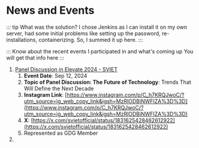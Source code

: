 # News and Events

::: tip What was the solution?
I chose Jenkins as I can install it on my own server, had some initial problems like setting up the password, re-installations, containerizing. So, I summed it up here.
:::

::: Know about the recent events I participated in and what's coming up
You will get that info here
:::

1. [Panel Discussion in Elevate 2024 - SVIET]([https://](https://x.com/svietofficial/status/1831625428462612922))
    1. **Event Date**: Sep 12, 2024
    2. **Topic of Panel Discussion: The Future of Technology**: Trends That Will Define the Next Decade
    3. **Instagram Link**: [https://www.instagram.com/p/C_h7KRQJwoC/?utm_source=ig_web_copy_link&igsh=MzRlODBiNWFlZA%3D%3D](https://www.instagram.com/p/C_h7KRQJwoC/?utm_source=ig_web_copy_link&igsh=MzRlODBiNWFlZA%3D%3D)
    4. **X**: [https://x.com/svietofficial/status/1831625428462612922](https://x.com/svietofficial/status/1831625428462612922) 
    5. Represented as GDG Member
 2. 